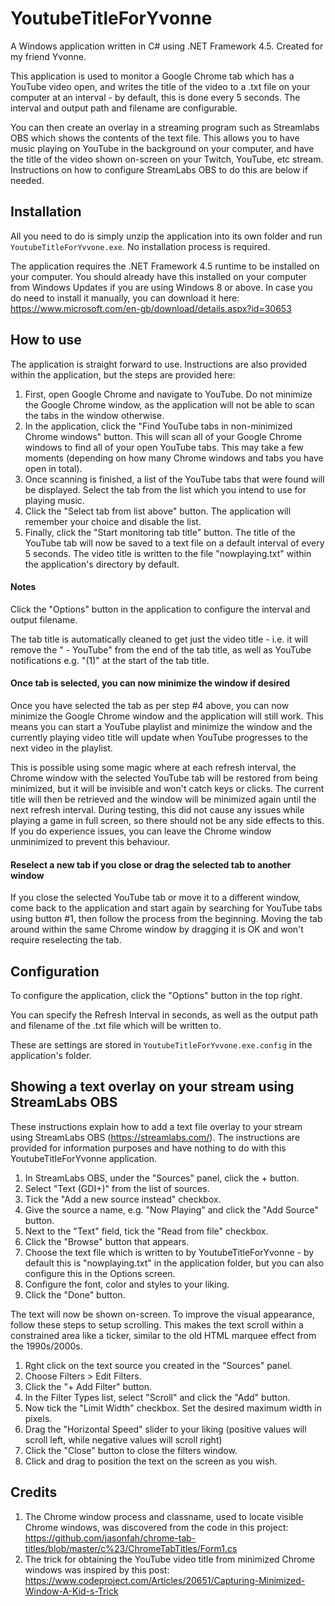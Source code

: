 # YoutubeTitleForYvonne

A Windows application written in C# using .NET Framework 4.5. Created for my friend Yvonne.

This application is used to monitor a Google Chrome tab which has a YouTube video open, and writes the title of the video to a .txt file on your computer at an interval - by default, this is done every 5 seconds. The interval and output path and filename are configurable.

You can then create an overlay in a streaming program such as Streamlabs OBS which shows the contents of the text file. This allows you to have music playing on YouTube in the background on your computer, and have the title of the video shown on-screen on your Twitch, YouTube, etc stream. Instructions on how to configure StreamLabs OBS to do this are below if needed.

## Installation

All you need to do is simply unzip the application into its own folder and run `YoutubeTitleForYvvone.exe`. No installation process is required.

The application requires the .NET Framework 4.5 runtime to be installed on your computer. You should already have this installed on your computer from Windows Updates if you are using Windows 8 or above. In case you do need to install it manually, you can download it here: https://www.microsoft.com/en-gb/download/details.aspx?id=30653

## How to use

The application is straight forward to use. Instructions are also provided within the application, but the steps are provided here:

1. First, open Google Chrome and navigate to YouTube. Do not minimize the Google Chrome window, as the application will not be able to scan the tabs in the window otherwise.
2. In the application, click the "Find YouTube tabs in non-minimized Chrome windows" button. This will scan all of your Google Chrome windows to find all of your open YouTube tabs. This may take a few moments (depending on how many Chrome windows and tabs you have open in total).
3. Once scanning is finished, a list of the YouTube tabs that were found will be displayed. Select the tab from the list which you intend to use for playing music.
4. Click the "Select tab from list above" button. The application will remember your choice and disable the list.
5. Finally, click the "Start monitoring tab title" button.  The title of the YouTube tab will now be saved to a text file on a default interval of every 5 seconds. The video title is written to the file "nowplaying.txt" within the application's directory by default.

#### Notes

Click the "Options" button in the application to configure the interval and output filename.

The tab title is automatically cleaned to get just the video title - i.e. it will remove the " - YouTube" from the end of the tab title, as well as YouTube notifications e.g. "(1)" at the start of the tab title.

#### Once tab is selected, you can now minimize the window if desired

Once you have selected the tab as per step #4 above, you can now minimize the Google Chrome window and the application will still work. This means you can start a YouTube playlist and minimize the window and the currently playing video title will update when YouTube progresses to the next video in the playlist.

This is possible using some magic where at each refresh interval, the Chrome window with the selected YouTube tab will be restored from being minimized, but it will be invisible and won't catch keys or clicks. The current title will then be retrieved and the window will be minimized again until the next refresh interval. During testing, this did not cause any issues while playing a game in full screen, so there should not be any side effects to this. If you do experience issues, you can leave the Chrome window unminimized to prevent this behaviour.

#### Reselect a new tab if you close or drag the selected tab to another window

If you close the selected YouTube tab or move it to a different window, come back to the application and start again by searching for YouTube tabs using button #1, then follow the process from the beginning. Moving the tab around within the same Chrome window by dragging it is OK and won't require reselecting the tab.

## Configuration

To configure the application, click the "Options" button in the top right.

You can specify the Refresh Interval in seconds, as well as the output path and filename of the .txt file which will be written to.

These are settings are stored in `YoutubeTitleForYvvone.exe.config` in the application's folder.

## Showing a text overlay on your stream using StreamLabs OBS

These instructions explain how to add a text file overlay to your stream using StreamLabs OBS (https://streamlabs.com/). The instructions are provided for information purposes and have nothing to do with this YoutubeTitleForYvonne application.

1. In StreamLabs OBS, under the "Sources" panel, click the + button.
2. Select "Text (GDI+)" from the list of sources.
3. Tick the "Add a new source instead" checkbox.
4. Give the source a name, e.g. "Now Playing" and click the "Add Source" button.
5. Next to the "Text" field, tick the "Read from file" checkbox.
6. Click the "Browse" button that appears.
7. Choose the text file which is written to by YoutubeTitleForYvonne - by default this is "nowplaying.txt" in the application folder, but you can also configure this in the Options screen.
8. Configure the font, color and styles to your liking.
9. Click the "Done" button.

The text will now be shown on-screen. To improve the visual appearance, follow these steps to setup scrolling. This makes the text scroll within a constrained area like a ticker, similar to the old HTML marquee effect from the 1990s/2000s.

1. Rght click on the text source you created in the "Sources" panel.
2. Choose Filters > Edit Filters.
3. Click the "+ Add Filter" button.
4. In the Filter Types list, select "Scroll" and click the "Add" button.
5. Now tick the "Limit Width" checkbox. Set the desired maximum width in pixels.
6. Drag the "Horizontal Speed" slider to your liking (positive values will scroll left, while negative values will scroll right)
7. Click the "Close" button to close the filters window.
8. Click and drag to position the text on the screen as you wish.

## Credits

1. The Chrome window process and classname, used to locate visible Chrome windows, was discovered from the code in this project: https://github.com/jasonfah/chrome-tab-titles/blob/master/c%23/ChromeTabTitles/Form1.cs
2. The trick for obtaining the YouTube video title from minimized Chrome windows was inspired by this post: https://www.codeproject.com/Articles/20651/Capturing-Minimized-Window-A-Kid-s-Trick
